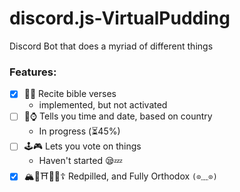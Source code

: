 # discord.js-VirtualPudding
Discord Bot that does a myriad of different things

### Features:
- [x] 🍞🙏 Recite bible verses 
  - implemented, but not activated 
- [ ] 📆⌚ Tells you time and date, based on country 
  - In progress (⏳45%)
- [ ] 🕹🎮 Lets you vote on things 
  - Haven't started 😪💤
- [x] 🏔🌸⛩🎌🚅☦ Redpilled, and Fully Orthodox `(⊙﹏⊙)`